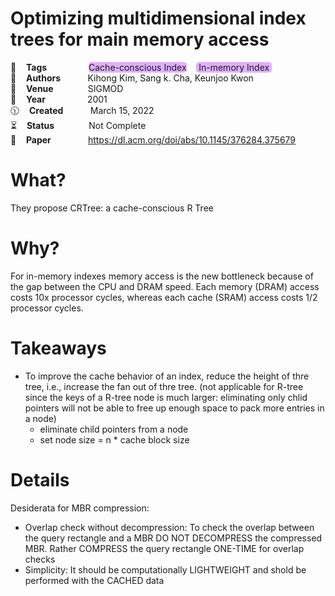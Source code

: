 # Optimizing multidimensional index trees for main memory access

🔎    **Tags**                 <span style="background-color:  #e0b0ff;border-radius:5px;">Cache-conscious Index</span>    <span style="background-color:  #e0b0ff;border-radius:5px;"> In-memory Index </span>   
🧟    **Authors**              Kihong Kim, Sang k. Cha, Keunjoo Kwon      
🚏    **Venue**               SIGMOD   
📅    **Year**                 2001   
🕦    **Created**              March 15, 2022  
⏳    **Status**                Not Complete  
🔗    **Paper**                https://dl.acm.org/doi/abs/10.1145/376284.375679   



# What?
They propose CRTree: a cache-conscious R Tree

# Why?
For in-memory indexes memory access is the new bottleneck because of the gap between the CPU and DRAM speed. Each memory (DRAM) access costs 10x processor cycles, whereas each cache (SRAM) access costs 1/2 processor cycles.


# Takeaways
* To improve the cache behavior of an index, reduce the height of thre tree, i.e., increase the fan out of thre tree. (not applicable for R-tree since the keys of a R-tree node is much larger: eliminating only chlid pointers will not be able to free up enough space to pack more entries in a node)
    * eliminate child pointers from a node
    * set node size = n * cache block size  


# Details
Desiderata for MBR compression:
- Overlap check without decompression: To check the overlap between the query rectangle and a MBR DO NOT DECOMPRESS the compressed MBR. Rather COMPRESS the query rectangle ONE-TIME for overlap checks
- Simplicity: It should be computationally LIGHTWEIGHT and shold be performed with the CACHED data

